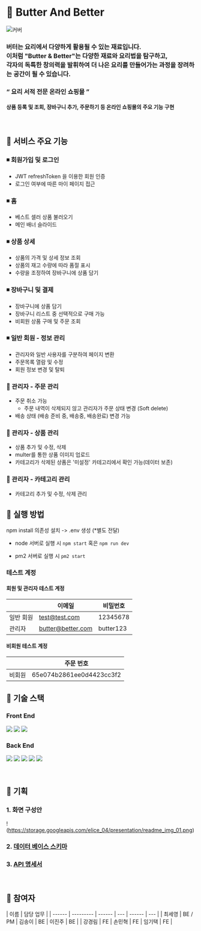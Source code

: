 # 🧈 Butter And Better

![커버](https://storage.googleapis.com/elice_04/presentation/readme_cover.png)

### 버터는 요리에서 다양하게 활용될 수 있는 재료입니다.<br/>이처럼 "Butter & Better"는 다양한 재료와 요리법을 탐구하고,<br/>각자의 독특한 창의력을 발휘하여 더 나은 요리를 만들어가는 과정을 장려하는 공간이 될 수 있습니다.

### “ 요리 서적 전문 온라인 쇼핑몰 ”

#### 상품 등록 및 조회, 장바구니 추가, 주문하기 등 온라인 쇼핑몰의 주요 기능 구현

<br/>

## 📍 서비스 주요 기능

### ◾️ 회원가입 및 로그인

- JWT refreshToken 을 이용한 회원 인증
- 로그인 여부에 따른 마이 페이지 접근

### ◾️ 홈

- 베스트 셀러 상품 불러오기
- 메인 배너 슬라이드

### ◾️ 상품 상세

- 상품의 가격 및 상세 정보 조회
- 상품의 재고 수량에 따라 품절 표시
- 수량을 조정하여 장바구니에 상품 담기

### ◾️ 장바구니 및 결제

- 장바구니에 상품 담기
- 장바구니 리스트 중 선택적으로 구매 가능
- 비회원 상품 구매 및 주문 조회

### ◾️ 일반 회원 - 정보 관리

- 관리자와 일반 사용자를 구분하여 페이지 변환
- 주문목록 열람 및 수정
- 회원 정보 변경 및 탈퇴

### 🔑 관리자 - 주문 관리

- 주문 취소 가능
  - 주문 내역이 삭제되지 않고 관리자가 주문 상태 변경 (Soft delete)
- 배송 상태 (배송 준비 중, 배송중, 배송완료) 변경 가능

### 🔑 관리자 - 상품 관리

- 상품 추가 및 수정, 삭제
- multer를 통한 상품 이미지 업로드
- 카테고리가 삭제된 상품은 '미설정' 카테고리에서 확인 가능(데이터 보존)

### 🔑 관리자 - 카테고리 관리

- 카테고리 추가 및 수정, 삭제 관리

## 📍 실행 방법

npm install 의존성 설치 -> .env 생성 (\*별도 전달)

- node 서버로 실행 시
  `npm start` 혹은 `npm run dev`

- pm2 서버로 실행 시
  `pm2 start`

### 테스트 계정

#### 회원 및 관리자 테스트 계정

|           | 이메일            | 비밀번호  |
| --------- | ----------------- | --------- |
| 일반 회원 | test@test.com     | 12345678  |
| 관리자    | butter@better.com | butter123 |

#### 비회원 테스트 계정

|        | 주문 번호                |
| ------ | ------------------------ |
| 비회원 | 65e074b2861ee0d4423cc3f2 |

## 📍 기술 스택

### Front End

<img src="https://img.shields.io/badge/HTML5-E34F26?style=flat-square&logo=HTML5&logoColor=white"/> <img src="https://img.shields.io/badge/CSS3-1572B6?style=flat-square&logo=CSS3&logoColor=white"/> <img src="https://img.shields.io/badge/JavaScript-F7DF1E?style=flat-square&logo=JavaScript&logoColor=white"/>

### Back End

<img src="https://img.shields.io/badge/Node.js-339933?style=flat-square&logo=Node.js&logoColor=white"/> <img src="https://img.shields.io/badge/express-000000?style=flat-square&logo=express&logoColor=white"/> <img src="https://img.shields.io/badge/MongoDB-47A248?style=flat-square&logo=MongoDB&logoColor=white"/>
<img src="https://img.shields.io/badge/NGINX-009639?style=flat-square&logo=NGINX&logoColor=white"/> <img src="https://img.shields.io/badge/PM2-2B037A?style=flat-square&logo=PM2&logoColor=white"/>

<br/>

## 📍 기획

### 1. 화면 구성안

!(https://storage.googleapis.com/elice_04/presentation/readme_img_01.png)

### 2. [데이터 베이스 스키마]()

### 3. [API 명세서]()

<br/>

## 📍 참여자

| 이름   | 담당 업무 |
| ------ | --------- | ------ | --- | ------ | --- |
| 최세영 | BE / PM   | 김송이 | BE  | 이진주 | BE  |
| 강경림 | FE        | 손민혁 | FE  | 임기택 | FE  |

<br />
